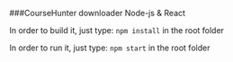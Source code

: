 ###CourseHunter downloader Node-js & React

In order to build it, just type:
`npm install` in the root folder

In order to run it, just type:
`npm start` in the root folder